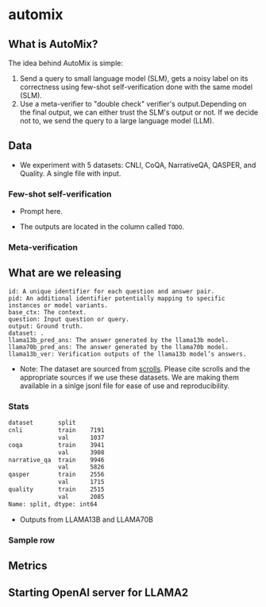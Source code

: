 # automix


## What is AutoMix?

The idea behind AutoMix is simple: 

1. Send a query to small language model (SLM), gets a noisy label on its correctness using few-shot self-verification done with the same model (SLM).
2. Use a meta-verifier to "double check" verifier's output.Depending on the final output, we can either trust the SLM's output or not. If we decide not to, we send the query to a large language model (LLM).


## Data

- We experiment with 5 datasets: CNLI, CoQA, NarrativeQA, QASPER, and Quality. A single file with input.


### Few-shot self-verification

- Prompt here.

- The outputs are located in the column called `TODO`.


### Meta-verification




## What are we releasing


```
id: A unique identifier for each question and answer pair.
pid: An additional identifier potentially mapping to specific instances or model variants.
base_ctx: The context.
question: Input question or query.
output: Ground truth.
dataset: .
llama13b_pred_ans: The answer generated by the llama13b model.
llama70b_pred_ans: The answer generated by the llama70b model.
llama13b_ver: Verification outputs of the llama13b model’s answers.
```

- Note: The dataset are sourced from [scrolls](https://www.scrolls-benchmark.com/). Please cite scrolls and the appropriate sources if we use these datasets. We are making them available in a sinlge jsonl file for ease of use and reproducibility.

### Stats

```txt
dataset       split
cnli          train    7191
              val      1037
coqa          train    3941
              val      3908
narrative_qa  train    9946
              val      5826
qasper        train    2556
              val      1715
quality       train    2515
              val      2085
Name: split, dtype: int64
```

- Outputs from LLAMA13B and LLAMA70B


### Sample row


## Metrics


## Starting OpenAI server for LLAMA2




